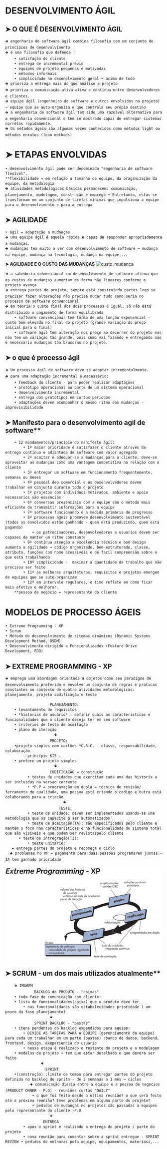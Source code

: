  # DESENVOLVIMENTO ÁGIL

## ➤ O QUE É DESENVOLVIMENTO ÁGIL

	🡺 engenharia de software àgil combina filosofia com um conjunto de princípios de desenvolvimento
	🡺 é uma filosofia que defende :
		• satisfação do cliente 
		• entrega de incremental prévio
		• equipes de projeto pequenas e motivadas
		• métodos informais
		• simplicidade no desenolvimento geral ➞ acima de tudo
	🡺 prioriza a entrega mais do que análise e projeto
	🡺 prioriza a comunicação ativa ativa e contínua entre desenvolvedores e clientes.
	🡺 equipe ágil (engenheiro de software e outros envolvidos no projeto) ➞ equipe que se auto-organiza e que controla seu própio destino
	🡺 a engenharia de software ágil tem sido uma razoável alternativa para a engenharia convencional e tem se mostrado capaz de entregar sistemas corretos rapidamente.   
	🡺 Os métodos ágeis são algumas vezes conhecidos como métodos light ou métodos enxutos (lean methods)

# ➤ ETAPAS ENVOLVIDAS

	• desenvolvimento ágil pode ser denominado "engenharia de software flexível".
	**flexibilidade = em relação a tamanho de equipe, da oraganização da equipe, da metodologia 
	🡺 atividades metodológicas básicas permanecem: comunicação, planejamento, modelagem, construção e emprego ➞ Entretanto, estas se transformam em um conjunto de tarefas mínimas que impulsiona a equipe para o desenvolvimento e para a entrega 

## ➤ AGILIDADE

	• ágil = adaptação a mudanças 
	🡺 uma equipe ágil é aquela rápida e capaz de responder apropriadamente a mudanças.
	🡺 mudanças tem muito a ver com desenvolvimento de software ➞ mudança na equipe, mudança na tecnologia, mudança na equipe,...

**➤ AGILIDADE E O CUSTO DAS MUDANÇAS**
![custo_mudança](https://github.com/vanessacezarn/3_Semestre/blob/00348c4d7ad940cd9fc0a90a4e6d8fe61a73deb1/Engenharia%20e%20Requisitos%20de%20Software/imagens/aula_04/custos%20de%20mudan%C3%A7a.png)
	
 	🡺 a sabedoria convencional em desenvolvimento de software afirma que os custos de mudanças aumentam de forma não lineares conforme o projeto avança
    🡺 entrega partes do projeto, sempre está construindo partes logo se precisar fazer alterações não precisa mudar tudo como seria no processo de software convencional   
    🡺 em teoria o custo final dos dois processos é igual, só não está distribuido o pagamento de forma equilibrada
		• software convencionar tem forma de uma função exponencial - custo bem elevado no final do projeto (grande variação do preço inicial para o final)
		• software ágil tem alteração nos preço ao decorrer do projeto mas não tem um variação tão grande, pois como vai fazendo e entregando não é necessario mudanças tão bruscras no projeto.



## ➤ o que é processo ágil

	🡺 Um processo ágil de software deve se adaptar incrementalmente.
	🡺 para uma adaptação incremental é necessário:
		• feedback do cliente - para poder realizar adaptações
		• protótipo operacional ou parte de um sistema operacional
		• desenvolvimento incremental
		• entrega dos protótipos em curtos periodos
		• adaptações devem acompanhar o mesmo ritmo das mudanças - imprevisibilidade


    
## ➤ Manifesto para o desenvolvimento agil de software**
 
    	➞ 12 mandamentos/princípio do manifesto àgil:
        	• 1º maior prioridade é satisfazer o cliente através da entrega contínua e adiantada de software com valor agregado
        	• 2º aceitar e adequar-se a mudanças para o cliente, deve-se aproveitar as mudanças como uma vantagem competitiva na relação com o cliente
        	• 3º entregar um software em funcionamento frequentemente, semanas ou meses
        	• 4º pessoal deo comercial e os desenvolvedores devem trabalhar em conjunto durante todo o projeto
       		• 5º projetos com individuos motivados, ambiente e apoio necessarios são essencias
        	• 6º conversas presenciais com a equipe são o método mais eficiente de transmitir informações para a equipe
        	• 7º software funcionando é a medida primária de progresso
        	• 8º processos ágeis promovem desenvolvimento sustentável (todos os envolvidos estão ganhando - quem está produzindo, quem está pagando) 			
	 			➞ os patrocinadores, desenvolvedores e usuarios devem ser capazes de manter um ritmo constante 
        	• 9º contínua atenção a excelencia técnica e bom design aumenta a agilidade ➞ código organizado, bem estruturado, classe, atributo, funções com nome acessiveis e de facil compreensão sobre o que está trabalhando
        	• 10º simplicidade -  maximar a quantidade de trabalho que não precisou ser feito
			• 11º as melhores arquiteturas, requisitos e projetos emergem de equipes que se auto-organizam
        	• 12º em intervalo regulares, o time reflete em como ficar mais efetivo e melhorar.
		**pessoa de negócio = representante do cliente

 

# MODELOS DE PROCESSO ÁGEIS 

	• Extreme Programming - XP
	• Scrum
	• Método de desenvolvimento de sitemas dinâmicos (Dynamic Systems Development Method, DSDM)
	• Desenvolvimento dirigido a Funcionalidades (Feature Drive Development, FDD)

## ➤ EXTREME PROGRAMMING - XP

    🡺 emprega uma abordagem orientada a objetos como seu paradigma de desenvolvimento preferido e envolve um conjunto de regras e praticas constantes no contexto de quatro atividades metodológicas: planejamento, projeto codificação e teste
	
       					PLANEJAMENTO:
		• levantamento de requisitos
        • *histórias de usuário* : definir quais as caracteristicas e funcionalidades que o cliente deseja ter em seu software
        • criterios de teste de aceitação
		• plano de iteração
					 	  🡻
       					PROJETO: 
		•projeto simples com cartões *C.R.C. - classe, responsabilidade, colaboração
			- princípio KIS - 
        • prefere um projeto simples
					  	  🡻
        				CODIFICAÇÃO = construção 
              • testes de unidades que exercitam cada uma das historia a ser incluidas na versao corrente
              • *P.P = programação em dupla = tecnica de revisão/ ferramenta de qualidade, uma pessoa está criando o codigo e outra está colaborando para a criação
	      				 	  🡻
        				 	TESTE: 
              • teste de unidade: devem ser implementados usando-se uma metodologia que os capacite a ser automatizados
              • teste de aceitação(TA): são especificados pelo cliente e mantêm o foco nas características e na funcionalidade do sistema total que são visíveis e que podem ser revistaspelo cliente
	      • teste de intregração(TI):
       	      • teste unitario:
       ➨ entrega partes do projeto e recomeça o ciclo 
      🡺 problemas no XP = pagamento para duas pessoas programarem juntas - IA tem ganhado prioridade

![xp](https://github.com/vanessacezarn/3_Semestre/blob/00348c4d7ad940cd9fc0a90a4e6d8fe61a73deb1/Engenharia%20e%20Requisitos%20de%20Software/imagens/aula_04/xp.png)

## ➤ SCRUM -  um dos mais utilizados atualmente**
	
    	🡺 IMAGEM 
				 BACKLOG do PRODUTO - "caixas"
 		• toda fase de comunicação com cliente: 
   		• lista de funcionalidades(caixa) que o produto deve ter
     		• nas funcionalidades são estabelecidades prioridade ( um pouco da fase planejamento) 
       					🡻
				 SPRINT BACKLOG - "pastas"
 		• itens pendentes do backlog expandidos para equipe: 
   			➞ DIVIDE AS TAREFAS PARA A EQUIPE (gerenciamento da equipe) para cada um trabalhar em um parte (pastas) :banco de dados, backend, frontend, design, exeperiencia do usuario 
      		• nessa etapa é realizado o restante do projeto e a modelagem 
		• modelos de projeto ➞ tem que estar detalhado o que devera ser feito
					🡻
				      SPRINT
 		•(construção) :limite de tempo para entregar partes do projeto definida no backlog do spritn - de 2 semanas a 1 mês ➞ ciclos
           	   🡺 comunicação diaria entre a equipe e a pessoa de negocios (PRODUCT ONNER - P.O) - reuniões curtas "DAILY" 
          		• o que foi feito desde a ultima reunião? o que será feito até a próxima reunião? teve problemas em alguma parte do projeto?
          		• pedidos de mudanças no projetos são passadas a equipes pelo representante do cliente -P.O 
	    				🡻
	 			     ENTREGA
    		• apos o sprint é realizado a entrega do projeto / parte do projeto 
       		• nova reunião para comentar sobre a sprint entregue - SPRINT REVIEW ➞ pedidos de melhoras pela equipe, equipamentos, materiasi,...

















